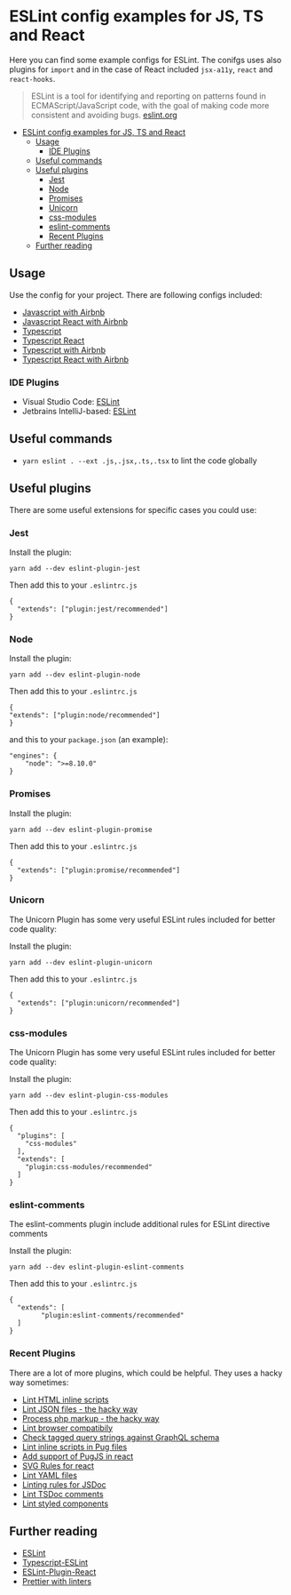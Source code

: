# ESLint config examples for JS, TS and React

Here you can find some example configs for ESLint. The conifgs uses also plugins for `import` and in the case of React included `jsx-a11y`, `react` and `react-hooks`.

> ESLint is a tool for identifying and reporting on patterns found in ECMAScript/JavaScript code, with the goal of making code more consistent and avoiding bugs. [eslint.org](https://eslint.org/)

- [ESLint config examples for JS, TS and React](#eslint-config-examples-for-js-ts-and-react)
  - [Usage](#usage)
    - [IDE Plugins](#ide-plugins)
  - [Useful commands](#useful-commands)
  - [Useful plugins](#useful-plugins)
    - [Jest](#jest)
    - [Node](#node)
    - [Promises](#promises)
    - [Unicorn](#unicorn)
    - [css-modules](#css-modules)
    - [eslint-comments](#eslint-comments)
    - [Recent Plugins](#recent-plugins)
  - [Further reading](#further-reading)

## Usage

Use the config for your project. There are following configs included:

- [Javascript with Airbnb](javascript/airbnb/README.md)
- [Javascript React with Airbnb](javascript/airbnb-react/README.md)
- [Typescript](typescript/typescript-eslint/typescript-eslint/README.md)
- [Typescript React](typescript/typescript-eslint/typescript-eslint-react/README.md)
- [Typescript with Airbnb](typescript/airbnb/airbnb/README.md)
- [Typescript React with Airbnb](typescript/airbnb/airbnb-react/README.md)

### IDE Plugins

- Visual Studio Code: [ESLint](https://marketplace.visualstudio.com/items?itemName=dbaeumer.vscode-eslint)
- Jetbrains IntelliJ-based: [ESLint](https://plugins.jetbrains.com/plugin/7494-eslint)

## Useful commands

- `yarn eslint . --ext .js,.jsx,.ts,.tsx` to lint the code globally

## Useful plugins

There are some useful extensions for specific cases you could use:

### Jest

Install the plugin:

```
yarn add --dev eslint-plugin-jest
```

Then add this to your `.eslintrc.js`

```
{
  "extends": ["plugin:jest/recommended"]
}
```

### Node

Install the plugin:

```
yarn add --dev eslint-plugin-node
```

Then add this to your `.eslintrc.js`

```
{
"extends": ["plugin:node/recommended"]
}
```

and this to your `package.json` (an example):

```
"engines": {
    "node": ">=8.10.0"
}
```

### Promises

Install the plugin:

```
yarn add --dev eslint-plugin-promise
```

Then add this to your `.eslintrc.js`

```
{
  "extends": ["plugin:promise/recommended"]
}
```

### Unicorn

The Unicorn Plugin has some very useful ESLint rules included for better code quality:

Install the plugin:

```
yarn add --dev eslint-plugin-unicorn
```

Then add this to your `.eslintrc.js`

```
{
  "extends": ["plugin:unicorn/recommended"]
}
```

### css-modules

The Unicorn Plugin has some very useful ESLint rules included for better code quality:

Install the plugin:

```
yarn add --dev eslint-plugin-css-modules
```

Then add this to your `.eslintrc.js`

```
{
  "plugins": [
    "css-modules"
  ],
  "extends": [
    "plugin:css-modules/recommended"
  ]
}
```

### eslint-comments

The eslint-comments plugin include additional rules for ESLint directive comments

Install the plugin:

```
yarn add --dev eslint-plugin-eslint-comments
```

Then add this to your `.eslintrc.js`

```
{
  "extends": [
        "plugin:eslint-comments/recommended"
  ]
}
```

### Recent Plugins

There are a lot of more plugins, which could be helpful. They uses a hacky way sometimes:

- [Lint HTML inline scripts](https://www.npmjs.com/package/eslint-plugin-html)
- [Lint JSON files - the hacky way](https://www.npmjs.com/package/eslint-plugin-json)
- [Process php markup - the hacky way](https://www.npmjs.com/package/eslint-plugin-php-markup)
- [Lint browser compatibily](https://www.npmjs.com/package/eslint-plugin-compat)
- [Check tagged query strings against GraphQL schema](https://www.npmjs.com/package/eslint-plugin-graphql)
- [Lint inline scripts in Pug files](https://www.npmjs.com/package/eslint-plugin-pug)
- [Add support of PugJS in react](https://www.npmjs.com/package/eslint-plugin-react-pug)
- [SVG Rules for react](https://www.npmjs.com/package/eslint-plugin-react-svg)
- [Lint YAML files](https://www.npmjs.com/package/eslint-plugin-yml)
- [Linting rules for JSDoc](https://www.npmjs.com/package/eslint-plugin-jsdoc)
- [Lint TSDoc comments](https://www.npmjs.com/package/eslint-plugin-tsdoc)
- [Lint styled components](https://www.npmjs.com/package/eslint-plugin-styled-components-a11y)

## Further reading

- [ESLint](https://eslint.org/docs/user-guide/configuring)
- [Typescript-ESLint](https://github.com/typescript-eslint/typescript-eslint/blob/master/docs/getting-started/linting/README.md#configuration)
- [ESLint-Plugin-React](https://github.com/yannickcr/eslint-plugin-react#configuration)
- [Prettier with linters](https://prettier.io/docs/en/integrating-with-linters.html)
